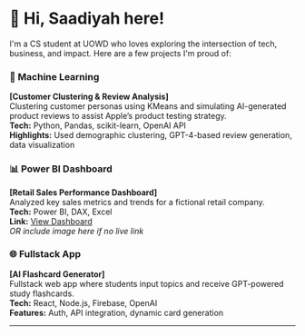 # 👋 Hi, Saadiyah here!

I'm a CS student at UOWD who loves exploring the intersection of tech, business, and impact. Here are a few projects I'm proud of:

### 🧠 Machine Learning
**[Customer Clustering & Review Analysis]**  
Clustering customer personas using KMeans and simulating AI-generated product reviews to assist Apple’s product testing strategy.  
**Tech:** Python, Pandas, scikit-learn, OpenAI API  
**Highlights:** Used demographic clustering, GPT-4-based review generation, data visualization

### 📊 Power BI Dashboard
**[Retail Sales Performance Dashboard]**  
Analyzed key sales metrics and trends for a fictional retail company.  
**Tech:** Power BI, DAX, Excel  
**Link:** [View Dashboard](live-link)  
*OR include image here if no live link*

### 🌐 Fullstack App
**[AI Flashcard Generator]**  
Fullstack web app where students input topics and receive GPT-powered study flashcards.  
**Tech:** React, Node.js, Firebase, OpenAI  
**Features:** Auth, API integration, dynamic card generation

---
